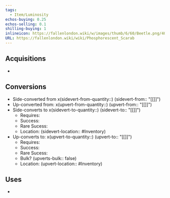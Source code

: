 ```yaml
---
tags:
  - Item/Luminosity
echos-buying: 0.25
echos-selling: 0.1
shilling-buying: 1
inlineicon: https://fallenlondon.wiki/w/images/thumb/6/60/Beetle.png/40px-Beetle.png
URL: https://fallenlondon.wiki/wiki/Phosphorescent_Scarab
---
```


## Acquisitions
- 

## Conversions 
- Side-converted from x(sidevert-from-quantity::) (sidevert-from:: "[[]]")
- Up-converted from: x(upvert-from-quantity::) (upvert-from:: "[[]]")
- Side-converts to x(sidevert-to-quantity::) (sidevert-to:: "[[]]") 
	- Requires: 
	- Success: 
	- Rare Sucess: 
	- Location: (sidevert-location:: #Inventory)
- Up-converts to: x(upvert-to-quantity::) (upvert-to:: "[[]]")
	- Requires: 
	- Success: 
	- Rare Sucess: 
	- Bulk? (upverts-bulk:: false)
	- Location: (upvert-location:: #Inventory)

## Uses
- 
